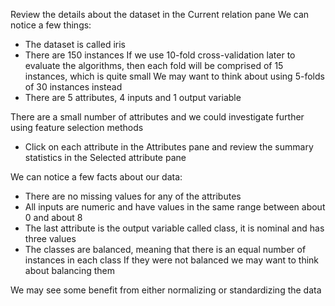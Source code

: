 Review the details about the dataset in the Current relation pane We can notice a few things:
- The dataset is called iris
- There are 150 instances If we use 10-fold cross-validation later to evaluate the algorithms,
then each fold will be comprised of 15 instances, which is quite small We may want to
think about using 5-folds of 30 instances instead
- There are 5 attributes, 4 inputs and 1 output variable

There are a small number of attributes and we could investigate further using feature
selection methods
- Click on each attribute in the Attributes pane and review the summary statistics in the
Selected attribute pane


We can notice a few facts about our data:
- There are no missing values for any of the attributes
- All inputs are numeric and have values in the same range between about 0 and about 8
- The last attribute is the output variable called class, it is nominal and has three values
- The classes are balanced, meaning that there is an equal number of instances in each class
If they were not balanced we may want to think about balancing them

We may see some benefit from either normalizing or standardizing the data


